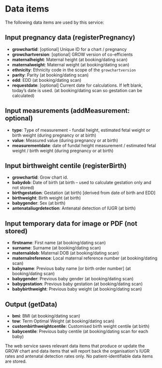 # Data items

The following data items are used by this service:

## Input pregnancy data (registerPregnancy)

* **growchartid**: [optional] Unique ID for a chart / pregnancy
* **growchartversion**: [optional] GROW version of co-efficients
* **maternalheight**: Maternal height (at booking/dating scan)
* **maternalweight**: Maternal weight (at booking/dating scan)
* **ethnicity**: Ethnicity code in the scope of the `growchartversion`
* **parity**: Parity (at booking/dating scan)
* **edd**: EDD (at booking/dating scan)
* **requestdate**: [optional] Current date for calculations. If left blank, today’s date is used. (at booking/dating scan so gestation can be calculated)

## Input measurements (addMeasurement: optional)

* **type**: Type of measurement - fundal height, estimated fetal weight or birth weight (during pregnancy or at birth)
* **value**: Measured value (during pregnancy or at birth)
* **measurementdate**: date of fundal height measurement / estimated fetal weight / birth weight (during pregnancy or at birth)

## Input birthweight centile (registerBirth)

* **growchartid**: Grow chart id.
* **babydob**: Date of birth (at birth – used to calculate gestation only and not stored)
* **birthgestation**: Gestation (at birth) [derived from date of birth and EDD]
* **birthweight**: Birth weight (at birth)
* **babygender**: Sex (at birth)
* **antenataliugrdetection**: Antenatal detection of IUGR (at birth)

## Input temporary data for image or PDF (not stored)

* **firstname**: First name (at booking/dating scan)
* **surname**: Surname (at booking/dating scan)
* **maternaldob**: Maternal DOB (at booking/dating scan)
* **maternalreference**: Local maternal reference number (at booking/dating scan)
* **babyname**: Previous baby name [or birth order number] (at booking/dating scan)
* **babygender**: Previous baby gender (at booking/dating scan)
* **babygestation**: Previous baby gestation (at booking/dating scan)
* **babybirthweight**: Previous baby weight (at booking/dating scan)

## Output (getData)

* **bmi**: BMI (at booking/dating scan)
* **tow**: Term Optimal Weight (at booking/dating scan)
* **custombirthweightcentile**: Customised birth weight centile (at birth)
* **babycentile**: Previous baby centile (at booking/dating scan for each baby)

The web service saves relevant data items that produce or update the GROW chart and data items that will report back the organisation's IUGR rates and antenatal detection rates only. No patient-identifiable data items are stored.
